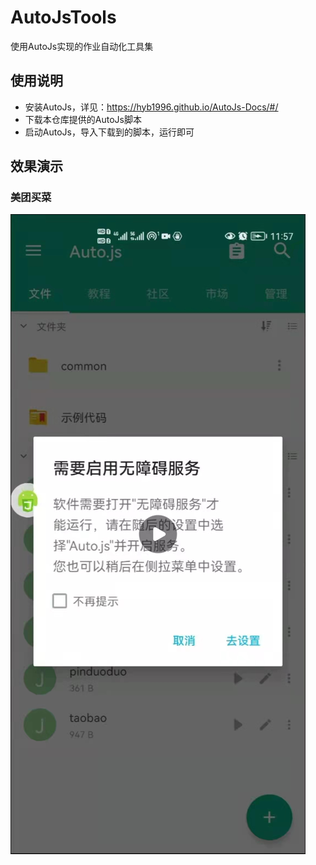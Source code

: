 # AutoJsTools
使用AutoJs实现的作业自动化工具集

## 使用说明
- 安装AutoJs，详见：https://hyb1996.github.io/AutoJs-Docs/#/
- 下载本仓库提供的AutoJs脚本
- 启动AutoJs，导入下载到的脚本，运行即可

## 效果演示

### 美团买菜

[![美团买菜](./images/meituan_maicai.jpeg)](https://www.bilibili.com/video/BV1or4y1p7zF "自动化美团买菜")
